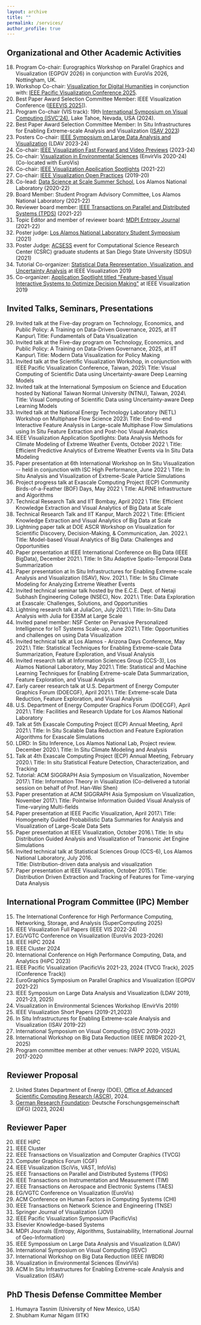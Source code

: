 ```yaml
---
layout: archive
title: ""
permalink: /services/
author_profile: true
---
```


## Organizational and Other Academic Activities

18. Program Co-chair: Eurographics Workshop on Parallel Graphics and Visualization (EGPGV 2026) in conjunction with EuroVis 2026, Nottingham, UK.
17. Workshop Co-chair: [Visualization for Digital Humanities](https://soumyadutta-cse.github.io/dphvis/) in conjunction with: [IEEE Pacific Visualization Conference 2025](https://pacificvis2025.github.io/pages/index.html).
16. Best Paper Award Selection Committee Member: IEEE Visualization Conference ([IEEEVIS 2025](https://ieeevis.org/year/2025/welcome)]).
15. Program Co-chair (VIS track): 19th [International Symposium on Visual Computing (ISVC’24)](https://www.isvc.net/index.php/organizing-committee/), Lake Tahoe, Nevada, USA (2024).
14. Best Paper Award Selection Committee Member: In Situ Infrastructures for Enabling Extreme-scale Analysis and Visualization ([ISAV 2023](https://isav-workshop.github.io/2023/))
13. Posters Co-chair: [IEEE Symposium on Large Data Analysis and Visualization](https://ldav.io/2024/organization.html) (LDAV 2023-24)
12. Co-chair: [IEEE Visualization Fast Forward and Video Previews](https://ieeevis.org/year/2024/info/committees/conference-committee) (2023-24)
11. Co-chair: [Visualization in Environmental Sciences](https://www.informatik.uni-leipzig.de/bsv/envirvis2024/) (EnvirVis 2020-24) (Co-located with EuroVis) 
10. Co-chair: [IEEE Visualization Application Spotlights](http://ieeevis.org/year/2022/info/call-participation/application-spotlights) (2021-22)
9. Co-chair: [IEEE Visualization Open Practices](http://ieeevis.org/year/2022/info/open-practices/open-practices) (2019-20)
8. Co-lead: [Data Science at Scale Summer School](https://dssschool.org/), Los Alamos National Laboratory (2020-22)
7. Board Member: Student Program Advisory Committee, Los Alamos National Laboratory (2021-22)
6. Reviewer board member: [IEEE Transactions on Parallel and Distributed Systems (TPDS)](https://www.computer.org/csdl/journal/td/about/107377?title=Review%20Board&periodical=IEEE%20Transactions%20on%20Parallel%20and%20Distributed%20Systems) (2021-22)
5. Topic Editor and member of reviewer board: [MDPI Entropy Journal](https://www.mdpi.com/journal/entropy/topic_editors) (2021-22)
4. Poster judge: [Los Alamos National Laboratory Student Symposium](https://www.lanl.gov/careers/career-options/student-internships/symposium/index.php) (2021)
3. Poster Judge: [ACSESS](https://sites.google.com/sdsu.edu/acsess-2021/home?authuser=0) event for Computational Science Research Center (CSRC) graduate students at San Diego State University (SDSU) (2021)
2. Tutorial Co-organizer: [Statistical Data Representation, Visualization, and Uncertainty Analysis](https://sites.google.com/view/distributiontutorial) at IEEE Visualization 2019
1. Co-organizer: [Application Spotlight titled "Feature-based Visual Interactive Systems to Optimize Decision Making"](http://ieeevis.org/year/2019/info/application-spotlights) at IEEE Visualization 2019

## Invited Talks, Seminars, Presentations

29. Invited talk at the Five-day program on Technology, Economics, and Public Policy: A Training on Data-Driven Governance, 2025, at IIT Kanpur\\
Title: Fundamentals of Data Visualization
28. Invited talk at the Five-day program on Technology, Economics, and Public Policy: A Training on Data-Driven Governance, 2025, at IIT Kanpur\\
Title: Modern Data Visualization for Policy Making
27. Invited talk at the Scientific Visualization Workshop, in conjunction with IEEE Pacific Visualization Conference, Taiwan, 2025\\
Title: Visual Computing of Scientific Data using Uncertainty-aware Deep Learning Models
26. Invited talk at the International Symposium on Science and Education hosted by National Taiwan Normal University (NTNU), Taiwan, 2024\\
Title: Visual Computing of Scientific Data using Uncertainty-aware Deep Learning Models
25. Invited talk at the National Energy Technology Laboratory (NETL) Workshop on Multiphase Flow Science 2023\\
Title: End-to-end Interactive Feature Analysis in Large-scale Multiphase Flow Simulations using In Situ Feature Extraction and Post-hoc Visual Analytics
24. IEEE Visualization Application Spotlights: Data Analysis Methods for Climate Modeling of Extreme Weather Events, October 2022 \\
Title: Efficient Predictive Analytics of Extreme Weather Events via In Situ Data Modeling
23. Paper presentation at 6th International Workshop on In Situ Visualization -- held in conjunction with ISC High Performance, June 2022 \\
Title: In Situ Analysis and Visualization of Extreme-Scale Particle Simulations
22. Project progress talk at Exascale Computing Project (ECP) Community Birds-of-a-Feather (BOF) Days, May 2022 \\
Title: ALPINE Infrastructure and Algorithms
21. Technical Research Talk and IIT Bombay, April 2022 \\
Title: Efficient Knowledge Extraction and Visual Analytics of Big Data at Scale
20. Technical Research Talk and IIT Kanpur, March 2022 \\
Title: Efficient Knowledge Extraction and Visual Analytics of Big Data at Scale
19. Lightning paper talk at DOE ASCR Workshop on Visualization for Scientific Discovery, Decision-Making, & Communication, Jan. 2022.\\
Title: Model-based Visual Analytics of Big Data: Challenges and Opportunities
18. Paper presentation at IEEE International Conference on Big Data (IEEE BigData), December 2021.\\
Title: In Situ Adaptive Spatio-Temporal Data Summarization
17. Paper presentation at In Situ Infrastructures for Enabling Extreme-scale Analysis and Visualization (ISAV), Nov. 2021.\\
Title: In Situ Climate Modeling for Analyzing Extreme Weather Events
16. Invited technical seminar talk hosted by the E.C.E. Dept. of Netaji Subhash Engineering College (NSEC), Nov. 2021.\\
Title: Data Exploration at Exascale: Challenges, Solutions, and Opportunities
15. Lightning research talk at JuliaCon, July 2021.\\
Title: In-Situ Data Analysis with Julia for E3SM at Large Scale
14. Invited panel member: NSF Center on Pervasive Personalized Intelligence for IoT Systems Scale-up, June 2021.\\
Title: Opportunities and challenges on using Data Visualization
13. Invited technical talk at Los Alamos - Arizona Days Conference, May 2021.\\
Title: Statistical Techniques for Enabling Extreme-scale Data Summarization, Feature Exploration, and Visual Analysis
12. Invited research talk at Information Sciences Group (CCS-3), Los Alamos National Laboratory, May 2021.\\
Title: Statistical and Machine Learning Techniques for Enabling Extreme-scale Data Summarization, Feature Exploration, and Visual Analysis
11. Early career research talk at U.S. Department of Energy Computer Graphics Forum (DOECGF), April 2021.\\
Title: Extreme-scale Data Reduction, Feature Exploration, and Visual Analysis
10. U.S. Department of Energy Computer Graphics Forum (DOECGF), April 2021.\\
Title: Facilities and Research Update for Los Alamos National Laboratory
9. Talk at 5th Exascale Computing Project (ECP) Annual Meeting, April 2021.\\
Title: In Situ Scalable Data Reduction and Feature Exploration Algorithms for Exascale Simulations
8. LDRD: In Situ Inference, Los Alamos National Lab, Project review. December 2020.\\
Title: In Situ Climate Modeling and Analysis
7. Talk at 4th Exascale Computing Project (ECP) Annual Meeting, February 2020.\\
Title: In situ Statistical Feature Detection, Characterization, and Tracking
6. Tutorial: ACM SIGGRAPH Asia Symposium on Visualization, November 2017.\\
Title: Information Theory in Visualization (Co-delivered a tutorial session on behalf of Prof. Han-Wei Shen)
5. Paper presentation at ACM SIGGRAPH Asia Symposium on Visualization, November 2017.\\
Title: Pointwise Information Guided Visual Analysis of Time-varying Multi-fields
4. Paper presentation at IEEE Pacific Visualization, April 2017.\\
Title: Homogeneity Guided Probabilistic Data Summaries for Analysis and Visualization of Large-Scale Data Sets
3. Paper presentation at IEEE Visualization, October 2016.\\
Title: In situ Distribution Guided Analysis and Visualization of Transonic Jet Engine
Simulations
2. Invited technical talk at Statistical Sciences Group (CCS-6), Los Alamos National Laboratory, July 2016.<br>
Title: Distribution-driven data analysis and visualization
1. Paper presentation at IEEE Visualization, October 2015.\\
Title: Distribution Driven Extraction and Tracking of Features for Time-varying Data
Analysis

## International Program Committee (IPC) Member

15. The International Conference for High Performance Computing, Networking, Storage, and Analysis (SuperComputing 2025)
14. IEEE Visualization Full Papers (IEEE VIS 2022-24)
13. EG/VGTC Conference on Visualization (EuroVis 2023-2026)
12. IEEE HiPC 2024
11. IEEE Cluster 2024
10. International Conference on High Performance Computing, Data, and Analytics (HiPC 2023)
9. IEEE Pacific Visualization (PacificVis 2021-23, 2024 (TVCG Track), 2025 (Conference Track))
8. EuroGraphics Symposium on Parallel Graphics and Visualization (EGPGV 2021-22)
7. IEEE Symposium on Large Data Analysis and Visualization (LDAV 2019, 2021-23, 2025)
6. Visualization in Environmental Sciences Workshop (EnvirVis 2019)
5. IEEE Visualization Short Papers (2019-21,2023)
4. In Situ Infrastructures for Enabling Extreme-scale Analysis and Visualization (ISAV 2019-22)
3. International Symposium on Visual Computing (ISVC 2019-2022)
2. International Workshop on Big Data Reduction (IEEE IWBDR 2020-21, 2025)
1. Program committee member at other venues: IVAPP 2020, VISUAL 2017-2020

## Reviewer Proposal

2. United States Department of Energy (DOE), [Office of Advanced Scientific Computing Research (ASCR)](https://science.osti.gov/ascr), 2024.
1. [German Research Foundation](https://www.dfg.de/en/): Deutsche Forschungsgemeinschaft (DFG) (2023, 2024)


## Reviewer Paper

20. IEEE HiPC
19. IEEE Cluster
18. IEEE Transactions on Visualization and Computer Graphics (TVCG)
17. Computer Graphics Forum (CGF)
16. IEEE Visualization (SciVis, VAST, InfoVis)
15. IEEE Transactions on Parallel and Distributed Systems (TPDS)
14. IEEE Transactions on Instrumentation and Measurement (TIM)
13. IEEE Transactions on Aerospace and Electronic Systems (TAES)
12. EG/VGTC Conference on Visualization (EuroVis)
11. ACM Conference on Human Factors in Computing Systems (CHI)
10. IEEE Transactions on Network Science and Engineering (TNSE)
9. Springer Journal of Visualization (JOVI)
8. IEEE Pacific Visualization Symposium (PacificVis)
7. Elsevier Knowledge-based Systems
6. MDPI Journals (Entropy, Algorithms, Sustainability, International Journal of Geo-Information)
5. IEEE Sympossium on Large Data Analysis and Visualization (LDAV)
4. International Symposium on Visual Computing (ISVC)
3. International Workshop on Big Data Reduction (IEEE IWBDR)
2. Visualization in Environmental Sciences (EnvirVis)
1. ACM In Situ Infrastructures for Enabling Extreme-scale Analysis and Visualization (ISAV)

## PhD Thesis Defense Committee Member

1. Humayra Tasnim (University of New Mexico, USA)
2. Shubham Kumar Nigam (IITK)

<!-- ## PhD Comprehensive and SOTA Examination Committee Member (IITK)

8. Sanjeet Singh
7. Priya
6. Harshit Goel
5. Avinab Anand
4. Sarbajit Ghosh
3. Chandan Prakash
2. Joydeep Mondal
1. Muzafar Wani
 -->
<!-- ## MTech Thesis Final Examination Committee Member (IITK)

4. Karthik Kumar G R (EE)
3. Ketan Shakya (EE)
2. Landa Tarakeswara Rao (EE) 
1. Ashankur Tripathi (CSE) -->





